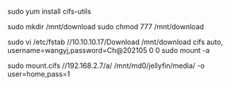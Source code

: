 sudo yum install cifs-utils

sudo mkdir /mnt/download
sudo chmod 777 /mnt/download

sudo vi /etc/fstab
//10.10.10.17/Download   /mnt/download cifs auto, username=wangyj,password=Ch@202105 0 0
sudo mount -a


sudo mount.cifs //192.168.2.7/a/ /mnt/md0/jellyfin/media/ -o user=home,pass=1


